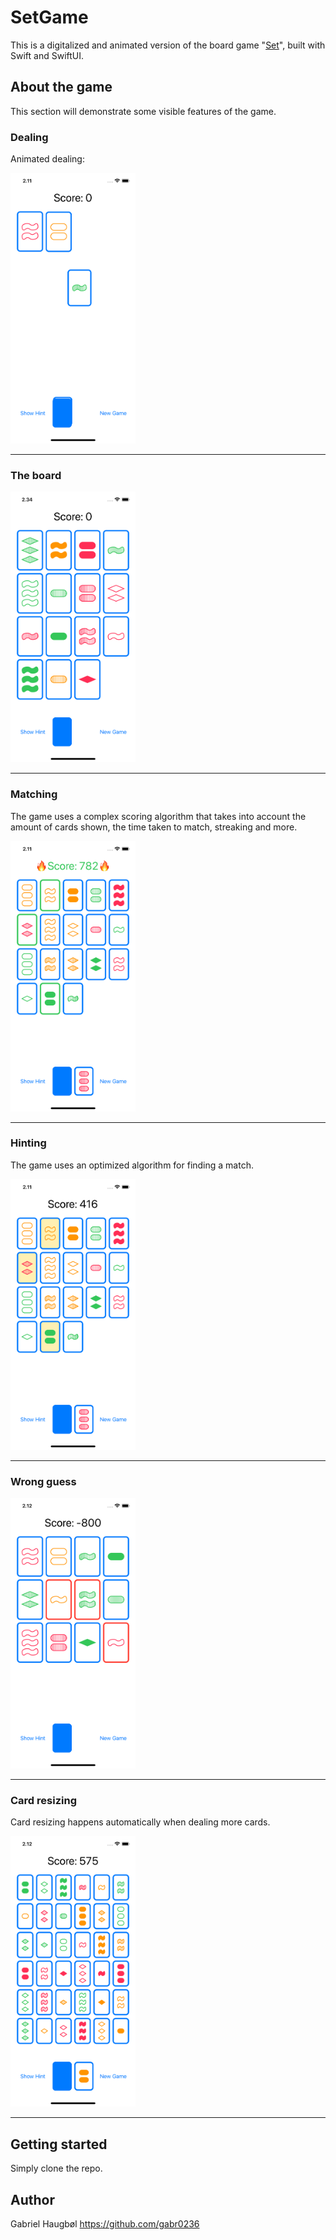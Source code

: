 # SetGame
This is a digitalized and animated version of the board game "[Set](https://www.setgame.com/sites/default/files/instructions/SET%20INSTRUCTIONS%20-%20ENGLISH.pdf)", built with Swift and SwiftUI.

## About the game
This section will demonstrate some visible features of the game.

### Dealing
Animated dealing:

 <img src="https://github.com/gabr0236/SetGame/blob/main/ReadmeImg/Deal.png" width="200">

***

### The board
 <img src="https://github.com/gabr0236/SetGame/blob/main/ReadmeImg/Board.png" width="200">


***

### Matching
The game uses a complex scoring algorithm that takes into account the amount of cards shown, the time taken to match, streaking and more.

<img src="https://github.com/gabr0236/SetGame/blob/main/ReadmeImg/Streak.png" width="200">

***

### Hinting
The game uses an optimized algorithm for finding a match.

 <img src="https://github.com/gabr0236/SetGame/blob/main/ReadmeImg/Hint.png" width="200">

***

### Wrong guess
 <img src="https://github.com/gabr0236/SetGame/blob/main/ReadmeImg/WrongGuess.png" width="200">

***

### Card resizing
Card resizing happens automatically when dealing more cards.

 <img src="https://github.com/gabr0236/SetGame/blob/main/ReadmeImg/FullBoard.png" width="200">

***

## Getting started
Simply clone the repo.

## Author
Gabriel Haugbøl https://github.com/gabr0236
